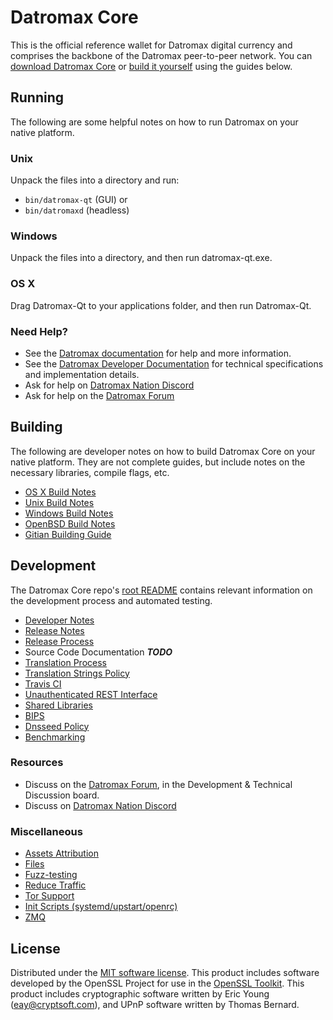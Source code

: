 Datromax Core
==========

This is the official reference wallet for Datromax digital currency and comprises the backbone of the Datromax peer-to-peer network. You can [download Datromax Core](https://www.datromax.com/downloads/) or [build it yourself](#building) using the guides below.

Running
---------------------
The following are some helpful notes on how to run Datromax on your native platform.

### Unix

Unpack the files into a directory and run:

- `bin/datromax-qt` (GUI) or
- `bin/datromaxd` (headless)

### Windows

Unpack the files into a directory, and then run datromax-qt.exe.

### OS X

Drag Datromax-Qt to your applications folder, and then run Datromax-Qt.

### Need Help?

* See the [Datromax documentation](https://docs.datromax.com)
for help and more information.
* See the [Datromax Developer Documentation](https://datromax-docs.github.io/) 
for technical specifications and implementation details.
* Ask for help on [Datromax Nation Discord](http://datromaxchat.org)
* Ask for help on the [Datromax Forum](https://datromax.com/forum)

Building
---------------------
The following are developer notes on how to build Datromax Core on your native platform. They are not complete guides, but include notes on the necessary libraries, compile flags, etc.

- [OS X Build Notes](build-osx.md)
- [Unix Build Notes](build-unix.md)
- [Windows Build Notes](build-windows.md)
- [OpenBSD Build Notes](build-openbsd.md)
- [Gitian Building Guide](gitian-building.md)

Development
---------------------
The Datromax Core repo's [root README](/README.md) contains relevant information on the development process and automated testing.

- [Developer Notes](developer-notes.md)
- [Release Notes](release-notes.md)
- [Release Process](release-process.md)
- Source Code Documentation ***TODO***
- [Translation Process](translation_process.md)
- [Translation Strings Policy](translation_strings_policy.md)
- [Travis CI](travis-ci.md)
- [Unauthenticated REST Interface](REST-interface.md)
- [Shared Libraries](shared-libraries.md)
- [BIPS](bips.md)
- [Dnsseed Policy](dnsseed-policy.md)
- [Benchmarking](benchmarking.md)

### Resources
* Discuss on the [Datromax Forum](https://datromax.com/forum), in the Development & Technical Discussion board.
* Discuss on [Datromax Nation Discord](http://datromaxchat.org)

### Miscellaneous
- [Assets Attribution](assets-attribution.md)
- [Files](files.md)
- [Fuzz-testing](fuzzing.md)
- [Reduce Traffic](reduce-traffic.md)
- [Tor Support](tor.md)
- [Init Scripts (systemd/upstart/openrc)](init.md)
- [ZMQ](zmq.md)

License
---------------------
Distributed under the [MIT software license](/COPYING).
This product includes software developed by the OpenSSL Project for use in the [OpenSSL Toolkit](https://www.openssl.org/). This product includes
cryptographic software written by Eric Young ([eay@cryptsoft.com](mailto:eay@cryptsoft.com)), and UPnP software written by Thomas Bernard.
